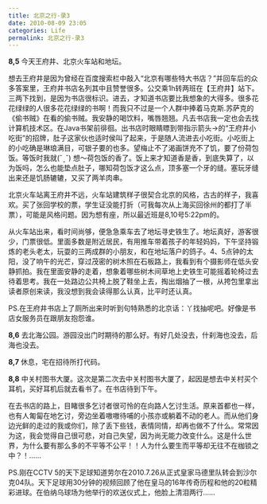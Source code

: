 ```yaml
---
title: 北京之行-录3
date: 2010-08-09 23:05
categories: Life
permalink: 北京之行-录3
---
```


**8,5**  今天王府井、北京火车站和地坛。

想去王府井是因为曾经在百度搜索栏中敲入“北京有哪些特大书店？”并回车后的众多答案里，王府井书店名列其中且赞誉很多。公交乘1h转两班在【王府井】站下。三两下找到，是因为书店很标识。进去，才知道书店要比我想象的大得多。很多花花绿绿的人很多花花绿绿的书啊！而我只不过是一个人群中捧着马克斯.苏萨克的《偷书贼》在看的偷书贼。我安静的喝饮料，嘴唇翘翘。凡去书店我一定也会去找计算机技术区。在Java书架前徘徊。出书店时眼睛瞟到带指示箭头→的“王府井小吃街”的招牌，肚子这家伙也适时侯叫了起来，于是随人流进去小吃街。小吃街上的小吃确是琳琅满目，可银子要的也多。望梅止不了渴画饼充不了饥，要了份荷包饭。等饭时我就(ˇˍˇ) 想～荷包饭的香了。饭上来才知道香是香，到底失算了，以为饭吗，怎么也能垫点肚子，哪知荷包饭才这么点，顶多塞一个牙的缝。塞玩牙缝出来还是饥肠辘辘，又买了两羊肉串。

北京火车站离王府井不远，火车站建筑样子很契合北京的风格，古古的样子，我喜欢。买了张回学校的票，学生证没能打折（可我每次从上海买回徐州的都打了半票），可能是风格问题。因为想有座，所以最近班是8,10号5:22pm的。

从火车站出来，看时间尚够，便急急乘车去了地坛寻史铁生了。地坛真好，游客很少，门票很低。里面多数是附近居民，有用推车带着孩子的年轻妈妈，下午坚持锻炼的老头老太，玩耍的三两成群的小朋友，和在地坛落户的鸽子。4、5点钟的太阳，没了响午的光芒，穿过茂密的树木照在石板路上，我看到有个摄影师在低头安静抓拍。我在里面安静的走着，想象着哪些树木间草地上史铁生可能摇着轮椅过去待着思考。我在一处路边公共椅上脱了鞋坐上去，掏出烟抽了一根，从挎包里拿出读者原创来读，我没想到我会读得那么认真，比平时还认真。

PS.在王府井书店上了厕所出来时听到句特熟悉的北京话：丫找抽呢吧。好像是书店女服务员在跟朋友抱怨谁。

**8,6**  去北海公园。游园没出门时期待的那么好。有好几处没去，什刹海也没去，后海也没去。

**8,7**  休息，宅在招待所打代码。

**8,8**  中关村图书大厦。这次是第二次去中关村图书大厦了，起因是想去中关村买个耳机，买好耳机后就去看书了。在书店待到下午。

在去书店的路上，目睹很多乞讨者很可怜的在向路人乞讨生活。原来首都也一样，也有人匍匐在地乞讨，旁边坐着嗷嗷待哺的小孩亦或躺着不动的老人。而从他们身边光鲜的走过的我或你们，除了丢下些钱，表情同情，却再也做不了什么。常常因为这，我会觉得自己很可悲，对自己失望，因为尚无能力改变什么。这是什么世界，为什么要有那么多的不平等不公平！！人为什么要生而平等却无往不在枷锁之中？！……

PS.刚在CCTV 5的天下足球知道劳尔在2010.7.26从正式皇家马德里队转会到沙尔克04队。天下足球用30分钟的视频回顾了他在皇马的16年传奇历程和他的20粒精彩进球。在伯纳乌球场为他举行的欢送仪式上，他脸上清泪两行……
